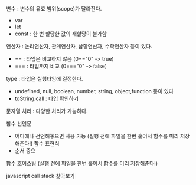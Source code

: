 변수 : 변수의 유효 범위(scope)가 달라진다.
- var
- let
- const : 한 번 할당한 값의 재할당이 불가함

연산자 : 논리연산자, 관계연산자, 삼항연산자, 수학연산자 등이 있다.
- == : 타입은 비교하지 않음 (0=="0" -> true)
- === : 타입까지 비교 (0==="0" -> false)

type : 타입은 실행타임에 결정한다.
- undefined, null, boolean, number, string, object,function 등이 있다
- toString.call : 타입 확인하기

문자열 처리
: 다양한 처리가 가능하다.

함수 선언문
- 어디에나 선언해놓으면 사용 가능 (실행 전에 파일을 한번 훑어서 함수를 미리 저장해준다!)
함수 표현식
- 순서 중요

함수 호이스팅 (실행 전에 파일을 한번 훑어서 함수를 미리 저장해준다!)

javascript call stack 찾아보기
